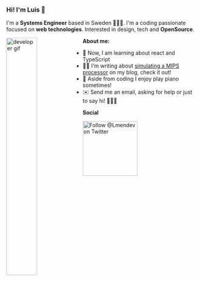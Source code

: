 ### Hi! I'm Luis 👋

I'm a **Systems Engineer** based in Sweden 👨🏽‍💻. I'm a coding passionate focused on **web technologies**. Interested in design, tech and **OpenSource**.

<img style='float: left; width:40%' src='https://media3.giphy.com/media/iIqmM5tTjmpOB9mpbn/giphy.gif' alt='developer gif'>

**About me:**

* 🤔 Now, I am learning about react and TypeScript
* ✍🏼 I'm writing about <a href='http://procesadormipslogisim.blogspot.com/'>simulating a MIPS processor</a> on my blog, check it out!
* 🎹 Aside from coding I enjoy play piano sometimes!
* ✉️ Send me an email, asking for help or just to say hi! 🙋🏽‍♂️

**Social**

<a href="https://twitter.com/intent/follow?screen_name=Lmendev">
  <img src="https://user-images.githubusercontent.com/7629661/87821427-202e0280-c870-11ea-9e38-8c7c74856753.png" width="144" alt="Follow @Lmendev on Twitter" title="Follow @lmendoza92 on Twitter">
</a>
